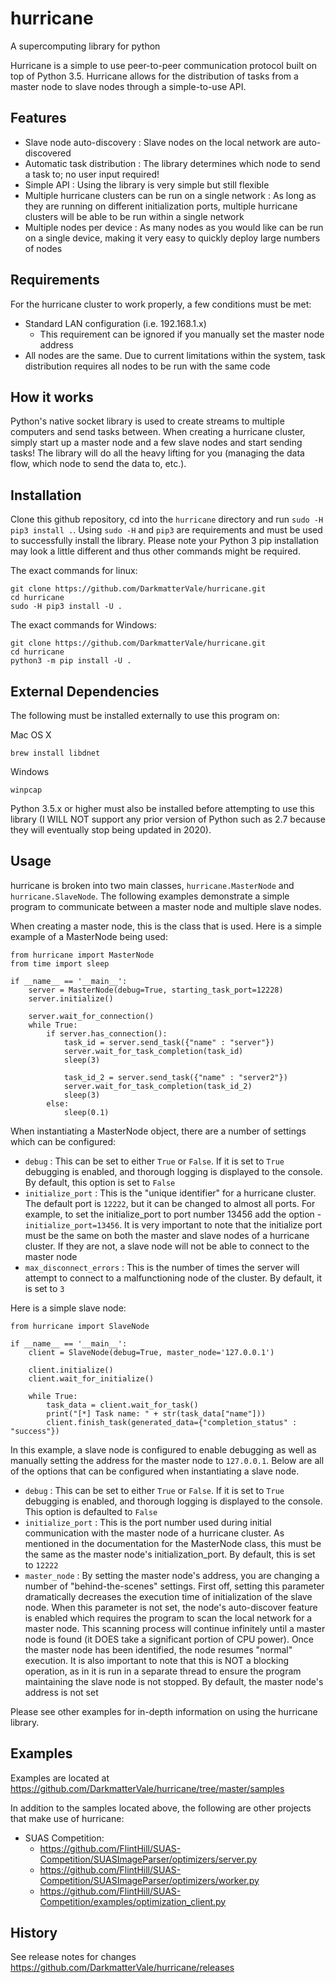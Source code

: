 # hurricane
A supercomputing library for python

Hurricane is a simple to use peer-to-peer communication protocol built on top of Python 3.5. Hurricane allows for the distribution of tasks from a master node to slave nodes through a simple-to-use API.

## Features

- Slave node auto-discovery : Slave nodes on the local network are auto-discovered
- Automatic task distribution : The library determines which node to send a task to; no user input required!
- Simple API : Using the library is very simple but still flexible
- Multiple hurricane clusters can be run on a single network : As long as they are running on different initialization ports, multiple hurricane clusters will be able to be run within a single network
- Multiple nodes per device : As many nodes as you would like can be run on a single device, making it very easy to quickly deploy large numbers of nodes

## Requirements

For the hurricane cluster to work properly, a few conditions must be met:

- Standard LAN configuration (i.e. 192.168.1.x)
  - This requirement can be ignored if you manually set the master node address
- All nodes are the same. Due to current limitations within the system, task distribution requires all nodes to be run with the same code

## How it works

Python's native socket library is used to create streams to multiple computers and send tasks between. When creating a hurricane cluster, simply start up a master node and a few slave nodes and start sending tasks! The library will do all the heavy lifting for you (managing the data flow, which node to send the data to, etc.).

## Installation

Clone this github repository, cd into the ```hurricane``` directory and run ```sudo -H pip3 install .```. Using ```sudo -H``` and ```pip3``` are requirements and must be used to successfully install the library. Please note your Python 3 pip installation may look a little different and thus other commands might be required.

The exact commands for linux:
```
git clone https://github.com/DarkmatterVale/hurricane.git
cd hurricane
sudo -H pip3 install -U .
```

The exact commands for Windows:
```
git clone https://github.com/DarkmatterVale/hurricane.git
cd hurricane
python3 -m pip install -U .
```

## External Dependencies

The following must be installed externally to use this program on:

Mac OS X

```
brew install libdnet
```

Windows

```
winpcap
```

Python 3.5.x or higher must also be installed before attempting to use this library (I WILL NOT support any prior version of Python such as 2.7 because they will eventually stop being updated in 2020).

## Usage

hurricane is broken into two main classes, ```hurricane.MasterNode``` and ```hurricane.SlaveNode```. The following examples demonstrate a simple program to communicate between a master node and multiple slave nodes.

When creating a master node, this is the class that is used. Here is a simple example of a MasterNode being used:

```
from hurricane import MasterNode
from time import sleep

if __name__ == '__main__':
    server = MasterNode(debug=True, starting_task_port=12228)
    server.initialize()

    server.wait_for_connection()
    while True:
        if server.has_connection():
            task_id = server.send_task({"name" : "server"})
            server.wait_for_task_completion(task_id)
            sleep(3)

            task_id_2 = server.send_task({"name" : "server2"})
            server.wait_for_task_completion(task_id_2)
            sleep(3)
        else:
            sleep(0.1)
```

When instantiating a MasterNode object, there are a number of settings which can be configured:

- ```debug``` : This can be set to either ```True``` or ```False```. If it is set to ```True``` debugging is enabled, and thorough logging is displayed to the console. By default, this option is set to ```False```
- ```initialize_port``` : This is the "unique identifier" for a hurricane cluster. The default port is ```12222```, but it can be changed to almost all ports. For example, to set the initialize_port to port number 13456 add the option - ```initialize_port=13456```. It is very important to note that the initialize port must be the same on both the master and slave nodes of a hurricane cluster. If they are not, a slave node will not be able to connect to the master node
- ```max_disconnect_errors``` : This is the number of times the server will attempt to connect to a malfunctioning node of the cluster. By default, it is set to ```3```

Here is a simple slave node:

```
from hurricane import SlaveNode

if __name__ == '__main__':
    client = SlaveNode(debug=True, master_node='127.0.0.1')

    client.initialize()
    client.wait_for_initialize()

    while True:
        task_data = client.wait_for_task()
        print("[*] Task name: " + str(task_data["name"]))
        client.finish_task(generated_data={"completion_status" : "success"})

```

In this example, a slave node is configured to enable debugging as well as manually setting the address for the master node to ```127.0.0.1```. Below are all of the options that can be configured when instantiating a slave node.

- ```debug``` : This can be set to either ```True``` or ```False```. If it is set to ```True``` debugging is enabled, and thorough logging is displayed to the console. This option is defaulted to ```False```
- ```initialize_port``` : This is the port number used during initial communication with the master node of a hurricane cluster. As mentioned in the documentation for the MasterNode class, this must be the same as the master node's initialization_port. By default, this is set to ```12222```
- ```master_node``` : By setting the master node's address, you are changing a number of "behind-the-scenes" settings. First off, setting this parameter dramatically decreases the execution time of initialization of the slave node. When this parameter is not set, the node's auto-discover feature is enabled which requires the program to scan the local network for a master node. This scanning process will continue infinitely until a master node is found (it DOES take a significant portion of CPU power). Once the master node has been identified, the node resumes "normal" execution. It is also important to note that this is NOT a blocking operation, as in it is run in a separate thread to ensure the program maintaining the slave node is not stopped. By default, the master node's address is not set

Please see other examples for in-depth information on using the hurricane library.

## Examples

Examples are located at https://github.com/DarkmatterVale/hurricane/tree/master/samples

In addition to the samples located above, the following are other projects that make use of hurricane:

- SUAS Competition:
  - https://github.com/FlintHill/SUAS-Competition/SUASImageParser/optimizers/server.py
  - https://github.com/FlintHill/SUAS-Competition/SUASImageParser/optimizers/worker.py
  - https://github.com/FlintHill/SUAS-Competition/examples/optimization_client.py

## History

See release notes for changes https://github.com/DarkmatterVale/hurricane/releases
